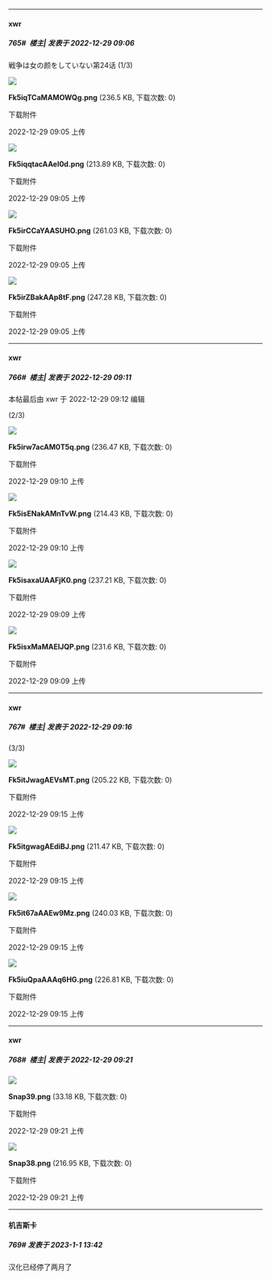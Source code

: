 

*****

####  xwr  
##### 765#         楼主| 发表于 2022-12-29 09:06

戦争は女の颜をしていない第24话 (1/3)

<img src="https://img.saraba1st.com/forum/202212/29/090559oy22xa22vxtvm88y.png" referrerpolicy="no-referrer">

<strong>Fk5iqTCaMAMOWQg.png</strong> (236.5 KB, 下载次数: 0)

下载附件

2022-12-29 09:05 上传

<img src="https://img.saraba1st.com/forum/202212/29/090555otpi02ee2gtit8w5.png" referrerpolicy="no-referrer">

<strong>Fk5iqqtacAAeI0d.png</strong> (213.89 KB, 下载次数: 0)

下载附件

2022-12-29 09:05 上传

<img src="https://img.saraba1st.com/forum/202212/29/090552dvm7fbmffmpsmufs.png" referrerpolicy="no-referrer">

<strong>Fk5irCCaYAASUHO.png</strong> (261.03 KB, 下载次数: 0)

下载附件

2022-12-29 09:05 上传

<img src="https://img.saraba1st.com/forum/202212/29/090550olgllgpgsuc6g9tg.png" referrerpolicy="no-referrer">

<strong>Fk5irZBakAAp8tF.png</strong> (247.28 KB, 下载次数: 0)

下载附件

2022-12-29 09:05 上传

*****

####  xwr  
##### 766#         楼主| 发表于 2022-12-29 09:11

 本帖最后由 xwr 于 2022-12-29 09:12 编辑 

(2/3)

<img src="https://img.saraba1st.com/forum/202212/29/091003qkgy3bj134c3ppag.png" referrerpolicy="no-referrer">

<strong>Fk5irw7acAM0T5q.png</strong> (236.47 KB, 下载次数: 0)

下载附件

2022-12-29 09:10 上传

<img src="https://img.saraba1st.com/forum/202212/29/091001m2llt8p8b299tbv6.png" referrerpolicy="no-referrer">

<strong>Fk5isENakAMnTvW.png</strong> (214.43 KB, 下载次数: 0)

下载附件

2022-12-29 09:10 上传

<img src="https://img.saraba1st.com/forum/202212/29/090959nbfjajarauhxjpur.png" referrerpolicy="no-referrer">

<strong>Fk5isaxaUAAFjK0.png</strong> (237.21 KB, 下载次数: 0)

下载附件

2022-12-29 09:09 上传

<img src="https://img.saraba1st.com/forum/202212/29/090955ulndnxg0nrommmor.png" referrerpolicy="no-referrer">

<strong>Fk5isxMaMAElJQP.png</strong> (231.6 KB, 下载次数: 0)

下载附件

2022-12-29 09:09 上传



*****

####  xwr  
##### 767#         楼主| 发表于 2022-12-29 09:16

(3/3)

<img src="https://img.saraba1st.com/forum/202212/29/091554d3gpxtdtwgaxdcx3.png" referrerpolicy="no-referrer">

<strong>Fk5itJwagAEVsMT.png</strong> (205.22 KB, 下载次数: 0)

下载附件

2022-12-29 09:15 上传

<img src="https://img.saraba1st.com/forum/202212/29/091551a2rsr8k95s0s2xrr.png" referrerpolicy="no-referrer">

<strong>Fk5itgwagAEdiBJ.png</strong> (211.47 KB, 下载次数: 0)

下载附件

2022-12-29 09:15 上传

<img src="https://img.saraba1st.com/forum/202212/29/091549ms5rvea9wtwz9et5.png" referrerpolicy="no-referrer">

<strong>Fk5it67aAAEw9Mz.png</strong> (240.03 KB, 下载次数: 0)

下载附件

2022-12-29 09:15 上传

<img src="https://img.saraba1st.com/forum/202212/29/091545yj1euvyve2yuj1s9.png" referrerpolicy="no-referrer">

<strong>Fk5iuQpaAAAq6HG.png</strong> (226.81 KB, 下载次数: 0)

下载附件

2022-12-29 09:15 上传

*****

####  xwr  
##### 768#         楼主| 发表于 2022-12-29 09:21

<img src="https://img.saraba1st.com/forum/202212/29/092126cfof9cbwfq0bgdrf.png" referrerpolicy="no-referrer">

<strong>Snap39.png</strong> (33.18 KB, 下载次数: 0)

下载附件

2022-12-29 09:21 上传

<img src="https://img.saraba1st.com/forum/202212/29/092127xk3qr32k2dd22d23.png" referrerpolicy="no-referrer">

<strong>Snap38.png</strong> (216.95 KB, 下载次数: 0)

下载附件

2022-12-29 09:21 上传

*****

####  机吉斯卡  
##### 769#       发表于 2023-1-1 13:42

汉化已经停了两月了


